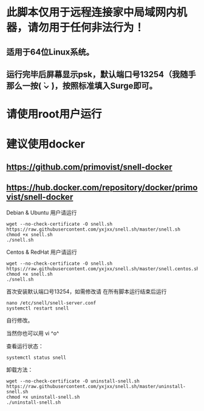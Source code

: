 # 此脚本仅用于远程连接家中局域网内机器，请勿用于任何非法行为！
## 适用于64位Linux系统。
## 运行完毕后屏幕显示psk，默认端口号13254（我随手那么一按( ̀⌄ ́)，按照标准填入Surge即可。
# 请使用root用户运行
# 建议使用docker
## https://github.com/primovist/snell-docker
## https://hub.docker.com/repository/docker/primovist/snell-docker

Debian & Ubuntu 用户请运行

```
wget --no-check-certificate -O snell.sh https://raw.githubusercontent.com/yxjxx/snell.sh/master/snell.sh
chmod +x snell.sh
./snell.sh
```

Centos & RedHat 用户请运行

```
wget --no-check-certificate -O snell.sh https://raw.githubusercontent.com/yxjxx/snell.sh/master/snell.centos.sh
chmod +x snell.sh
./snell.sh
```

首次安装默认端口号13254，如需修改请
在所有脚本运行结束后运行

```
nano /etc/snell/snell-server.conf
systemctl restart snell
```

自行修改。

当然你也可以用 vi ^o^

查看运行状态：

```
systemctl status snell
```

卸载方法：

```
wget --no-check-certificate -O uninstall-snell.sh https://raw.githubusercontent.com/yxjxx/snell.sh/master/uninstall-snell.sh
chmod +x uninstall-snell.sh
./uninstall-snell.sh
```
